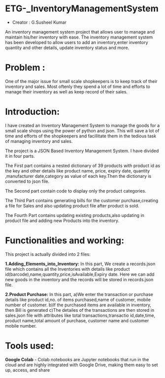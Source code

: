 # ETG-_InventoryManagementSystem
- Creator : G.Susheel Kumar

An inventory management system project that allows user to manage and maintain his/her inventory with ease. The inventory management system has been developed to allow users to add an inventory,enter inventory quantity and other details, update inventory status and more.

# Problem :

One of the major issue for small scale shopkeepers is to keep track of their inventory and sales. Most oftenly they spend a lot of time and efforts to manage their inventory as well as keep record of their sales.

# Introduction:

I have created an Inventory Management System to manage the goods for a small scale shops using the power of python and json. This will save a lot of time and efforts of the shopkeepers and facillitate them in the tedious task of managing inventory and sales.

The project is a JSON Based Inventory Management System. I have divided it in four parts.

  The First part contains a nested dictionary of 39 products with product id as the key and other details like product name, price, expiry date, quantity ,manufacturer date,category as value of each key.Then the dictionary is converted to json file.

  The Second part contain code to display only the product categories.

  The Third Part contains generating bills for the customer purchase,creating a file for Sales and also updating product file after product is sold.

  The Fourth Part contains updating existing products,also updating in product file and adding new Products into the inventory.

# Functionalities and working:

This project is actually divided into 2 files:

<b>1.Adding_Elements_into_Inventory:</b>  In this part, We create a records.json file which contains all the Inventories with details like product id(barcode),name,quantity,price,isAvailable,Expiry date. Here we can add new goods in the inventory and the records will be stored in records.json file.

<b>2.Product Purchase:</b>  In this part, a)We enter the transaction or purchase details like product id,no. of items purchased,name of customer, mobile number of customer. b)If the purchased items are available in inventory, then Bill is generated c)The detailes of the transactions are then stored in sales.json file with attributes like total transactions,transactio id,date,time, product name,total amount of purchase, customer name and customer mobile number.

# Tools used:

<b>Google Colab</b>
          - Colab notebooks are Jupyter notebooks that run in the cloud and are highly integrated with Google Drive, making them easy to set up, access, and share





